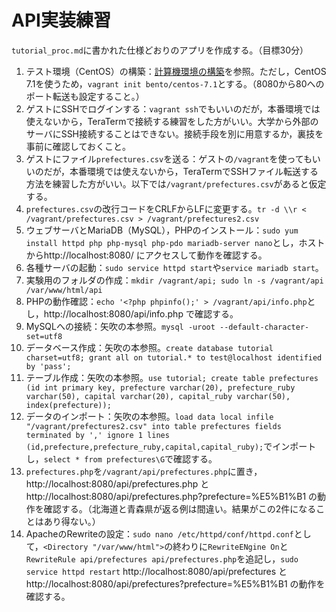 # API実装練習

`tutorial_proc.md`に書かれた仕様どおりのアプリを作成する。（目標30分）

1. テスト環境（CentOS）の構築：[計算機環境の構築](https://github.com/yabukilab/main/blob/master/%E8%A8%88%E7%AE%97%E6%A9%9F%E7%92%B0%E5%A2%83%E3%81%AE%E6%A7%8B%E7%AF%89.md)を参照。ただし，CentOS 7.1を使うため，`vagrant init bento/centos-7.1`とする。（8080から80へのポート転送も設定すること。）
1. ゲストにSSHでログインする：`vagrant ssh`でもいいのだが，本番環境では使えないから，TeraTermで接続する練習をした方がいい。大学から外部のサーバにSSH接続することはできない。接続手段を別に用意するか，裏技を事前に確認しておくこと。
1. ゲストにファイル`prefectures.csv`を送る：ゲストの`/vagrant`を使ってもいいのだが，本番環境では使えないから，TeraTermでSSHファイル転送する方法を練習した方がいい。以下では`/vagrant/prefectures.csv`があると仮定する。
1. `prefectures.csv`の改行コードをCRLFからLFに変更する。`tr -d \\r < /vagrant/prefectures.csv > /vagrant/prefectures2.csv`
1. ウェブサーバとMariaDB（MySQL），PHPのインストール：`sudo yum install httpd php php-mysql php-pdo mariadb-server nano`とし，ホストからhttp://localhost:8080/ にアクセスして動作を確認する。
1. 各種サーバの起動：`sudo service httpd start`や`service mariadb start`。
1. 実験用のフォルダの作成：`mkdir /vagrant/api; sudo ln -s /vagrant/api /var/www/html/api`
1. PHPの動作確認：`echo '<?php phpinfo();' > /vagrant/api/info.php`とし，http://localhost:8080/api/info.php で確認する。
1. MySQLへの接続：矢吹の本参照。`mysql -uroot --default-character-set=utf8`
1. データベース作成：矢吹の本参照。`create database tutorial charset=utf8; grant all on tutorial.* to test@localhost identified by 'pass';`
1. テーブル作成：矢吹の本参照。`use tutorial; create table prefectures (id int primary key, prefecture varchar(20), prefecture_ruby varchar(50), capital varchar(20), capital_ruby varchar(50), index(prefecture));`
1. データのインポート：矢吹の本参照。`load data local infile "/vagrant/prefectures2.csv" into table prefectures fields terminated by ',' ignore 1 lines (id,prefecture,prefecture_ruby,capital,capital_ruby);`でインポートし，`select * from prefectures\G`で確認する。
1. `prefectures.php`を`/vagrant/api/prefectures.php`に置き，http://localhost:8080/api/prefectures.php とhttp://localhost:8080/api/prefectures.php?prefecture=%E5%B1%B1 の動作を確認する。（北海道と青森県が返る例は間違い。結果がこの2件になることはあり得ない。）
1. ApacheのRewriteの設定：`sudo nano /etc/httpd/conf/httpd.conf`として，`<Directory "/var/www/html">`の終わりに`RewriteENgine On`と`RewriteRule api/prefectures api/prefectures.php`を追記し，`sudo service httpd restart` http://localhost:8080/api/prefectures とhttp://localhost:8080/api/prefectures?prefecture=%E5%B1%B1 の動作を確認する。
